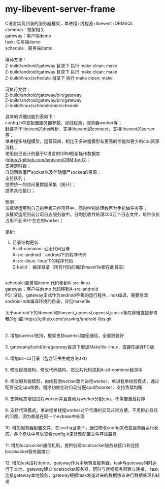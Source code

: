 # my-libevent-server-frame
C语言实现封装的服务器框架，单进程+线程池+libevent+ORMSQL
<br>
common：框架相关<br>
gateway：客户端demo<br>
task:	 任务端demo<br>
schedule：服务端demo<br>
<br>
编译方法：<br>
Z-build/android/gateway 目录下 执行 make clean; make<br>
Z-build/android/gateway 目录下 执行 make clean; make<br>
Z-build/linux/schedule 目录下 执行 make clean; make<br>
<br>
可执行文件：<br>
Z-build/android/gateway/bin/gateway<br>
Z-build/android/gateway/bin/gateway<br>
Z-build/linux/schedule/bin/schedule<br>
<br>
具体的详细功能列表如下：<br>
config.h中宏配置服务器参数，如线程池，服务器worker等；<br>
封装基于libevent的dns解析，支持libevent的connect，支持libevent的server等；<br>
单进程多线程模型，运营简单，相比于多进程模型有更高的性能和更少的cpu资源消耗；<br>
使用自己设计的基于C语言的ORM框架操作数据库(https://github.com/seaving/ORM-by-C)；<br>
支持定时器；<br>
自动回收僵尸socket以及伴随僵尸socket的资源；<br>
支持队列；<br>
提供统一的访问量数据采集（统计）；<br>
提供其他接口；<br>
<br>
案例：<br>
该框架运用到自己的手机云控项目中，同时控制处理数百台手机做任务等；<br>
该框架运用到前公司日志服务器中，日均接收并处理200万个日志文件，每秒仅仅占用不到30个左右的worker；<br>
<br>
更新:<br>
1. 目录结构更新:<br>
A-all-common: 公用代码目录<br>
A-src-android：android下的程序代码<br>
A-src-linux:	linux下的程序代码<br>
Z-build：	编译目录（所有代码的编译makefile都在此目录）<br>
<br>
schedule:服务端demo 代码移到A-src-linux<br>
gateway：客户端demo 代码移到A-src-android<br>
PS: 没错，gateway正式作为android手机的运行程序，ndk编译，需要修改android-ndk编译环境的目录，详见makefile<br>
<br>
关于android下的libevent和libevent_openssl,openssl,json-c等库移植直接参考我的git库:https://github.com/seaving/android-libs.git<br>
<br>
<br>
2. 增加openssl支持，框架支持openssl加密通信，全部封装好<br>
<br>
3. gatewany/build/bin/gateway目录下增加Makefile-linux，直接在编译PC版<br>
<br>
4. 增加ssl-ca目录（包含证书生成方法.txt）<br>
<br>
5. 修改目录结构，修改代码结构，把公共代码提到A-all-common目录中<br>
<br>
6. 修改服务器模型，由线程池worker改为进程worker，单进程单线程模式，通过配置设定cpu核数，程序初始化时自动分配cpu给worker，支持负载均衡<br>
<br>
8. 支持动态增加进程worker并且自动为worker分配cpu，不需要重启程序<br>
<br>
9. 支持代理模式，单进程单线程worker对于代理的实现非常方便，不用担心互斥的问题，因为都是在同一个evbase中处理<br>
<br>
10. 增加服务器配置文件，在config目录下，通过修改config来改变服务器运行状态，各个模块中可以查看config.h来修改配置文件存放路径<br>
<br>
11. 增加localsocket通信机制，提供创建localsocket服务器接口和连接localsocket服务器接口<br>
<br>
12. 增加task进程demo，gateway作为本地转发服务器，task与gateway同时运行于本地，gateway建立localsocket服务器，同时与远程服务器建立连接，
task连接gateway本地服务，gateway根据task发送过来的数据协议进行数据处理和转发<br>
<br>
